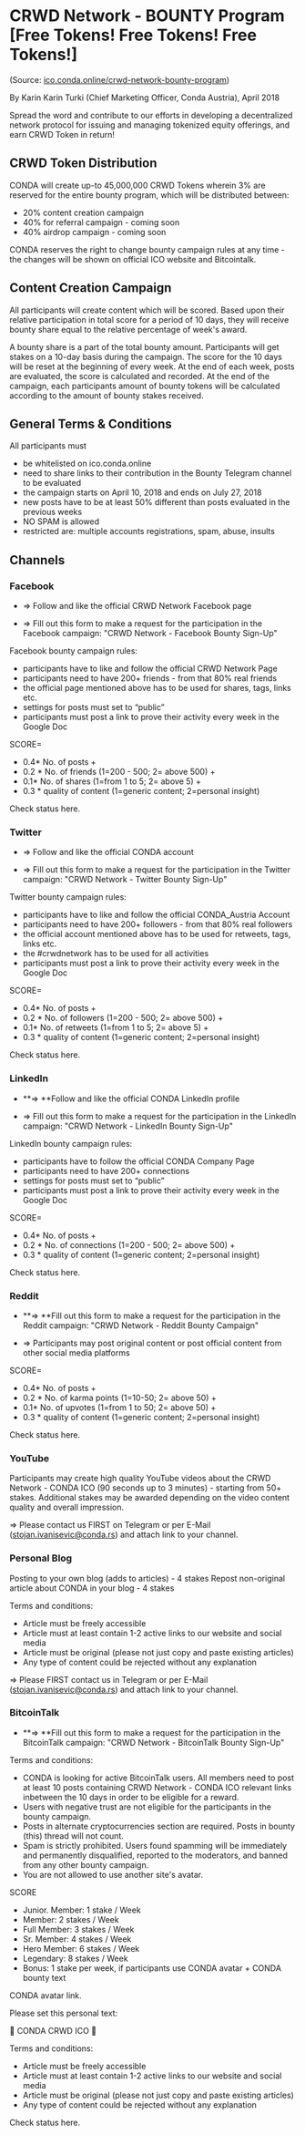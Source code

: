 # CRWD Network - BOUNTY Program [Free Tokens! Free Tokens! Free Tokens!]


(Source: [ico.conda.online/crwd-network-bounty-program](https://ico.conda.online/crwd-network-bounty-program))


By Karin Karin Turki (Chief Marketing Officer, Conda Austria),  April 2018


Spread the word and contribute to our efforts in developing a decentralized network protocol for issuing and managing tokenized equity offerings, and earn CRWD Token in return!


## CRWD Token Distribution

CONDA will create up-to 45,000,000 CRWD Tokens wherein 3% are reserved for the entire bounty program, 
which will be distributed between:

- 20% content creation campaign
- 40% for referral campaign - coming soon
- 40% airdrop campaign - coming soon

CONDA reserves the right to change bounty campaign rules at any time - the changes will be shown on official ICO website and Bitcointalk.


## Content Creation Campaign

All participants will create content which will be scored. 
Based upon their relative participation in total score for a period of 10 days, 
they will receive bounty share equal to the relative percentage of week's award.

A bounty share is a part of the total bounty amount. Participants will get stakes on a 10-day basis during the campaign. The score for the 10 days will be reset at the beginning of every week. At the end of each week, posts are evaluated, the score is calculated and recorded. At the end of the campaign, each participants amount of bounty tokens will be calculated according to the amount of bounty stakes received.


## General Terms & Conditions

All participants must

- be whitelisted on ico.conda.online
- need to share links to their contribution in the Bounty Telegram channel to be evaluated
- the campaign starts on April 10, 2018 and ends on July 27, 2018
- new posts have to be at least 50% different than posts evaluated in the previous weeks
- NO SPAM is allowed
- restricted are: multiple accounts registrations, spam, abuse, insults

## Channels

### Facebook

- ⇒ Follow and like the official CRWD Network Facebook page

- ⇒ Fill out this form to make a request for the participation in the Facebook campaign: "CRWD Network - Facebook Bounty Sign-Up"

Facebook bounty campaign rules:

- participants have to like and follow the official CRWD Network Page
- participants need to have 200+ friends - from that 80% real friends
- the official page mentioned above has to be used for shares, tags, links etc.
- settings for posts must set to “public”
- participants must post a link to prove their activity every week in the Google Doc

SCORE=

- 0.4* No. of posts +
- 0.2 * No. of friends (1=200 - 500; 2= above 500) +
- 0.1* No. of shares (1=from 1 to 5; 2= above 5) +
- 0.3 * quality of content (1=generic content; 2=personal insight)

Check status here.


### Twitter

- ⇒ Follow and like the official CONDA account

- ⇒ Fill out this form to make a request for the participation in the Twitter campaign: "CRWD Network - Twitter Bounty Sign-Up"


Twitter bounty campaign rules:

- participants have to like and follow the official CONDA_Austria Account
- participants need to have 200+ followers - from that 80% real followers
- the official account mentioned above has to be used for retweets, tags, links etc.
- the #crwdnetwork has to be used for all activities
- participants must post a link to prove their activity every week in the Google Doc

SCORE=

- 0.4* No. of posts +
- 0.2 * No. of followers (1=200 - 500; 2= above 500) +
- 0.1* No. of retweets (1=from 1 to 5; 2= above 5) +
- 0.3 * quality of content (1=generic content; 2=personal insight)

Check status here.


### LinkedIn


- **⇒ **Follow and like the official CONDA LinkedIn profile

- ⇒ Fill out this form to make a request for the participation in the LinkedIn campaign: "CRWD Network - LinkedIn Bounty Sign-Up"

LinkedIn bounty campaign rules:

- participants have to follow the official CONDA Company Page
- participants need to have 200+ connections
- settings for posts must set to “public”
- participants must post a link to prove their activity every week in the Google Doc

SCORE=

- 0.4* No. of posts +
- 0.2 * No. of connections (1=200 - 500; 2= above 500) +
- 0.3 * quality of content (1=generic content; 2=personal insight)

Check status here.



### Reddit

- **⇒ **Fill out this form to make a request for the participation in the Reddit campaign: "CRWD Network - Reddit Bounty Campaign"

- ⇒ Participants may post original content or post official content from other social media platforms

SCORE=

- 0.4* No. of posts +
- 0.2 * No. of karma points (1=10-50; 2= above 50) +
- 0.1* No. of upvotes (1=from 1 to 50; 2= above 50) +
- 0.3 * quality of content (1=generic content; 2=personal insight)

Check status here.


### YouTube


Participants may create high quality YouTube videos about the CRWD Network - CONDA ICO (90 seconds up to 3 minutes) - starting from 50+ stakes. Additional stakes may be awarded depending on the video content quality and overall impression.

⇒ Please contact us FIRST on Telegram or per E-Mail (stojan.ivanisevic@conda.rs) and attach link to your channel.


### Personal Blog


Posting to your own blog (adds to articles) - 4 stakes
Repost non-original article about CONDA in your blog - 4 stakes

Terms and conditions:

- Article must be freely accessible
- Article must at least contain 1-2 active links to our website and social media
- Article must be original (please not just copy and paste existing articles)
- Any type of content could be rejected without any explanation

⇒ Please FIRST contact us in Telegram or per E-Mail (stojan.ivanisevic@conda.rs) and attach link to your channel.


### BitcoinTalk

- **⇒ **Fill out this form to make a request for the participation in the BitcoinTalk campaign: "CRWD Network - BitcoinTalk Bounty Sign-Up"

Terms and conditions:

- CONDA is looking for active BitcoinTalk users. All members need to post at least 10 posts containing CRWD Network - CONDA ICO relevant links inbetween the 10 days in order to be eligible for a reward.
- Users with negative trust are not eligible for the participants in the bounty campaign.
- Posts in alternate cryptocurrencies section are required. Posts in bounty (this) thread will not count.
- Spam is strictly prohibited. Users found spamming will be immediately and permanently disqualified, reported to the moderators, and banned from any other bounty campaign.
- You are not allowed to use another site's avatar.

SCORE

- Junior. Member: 1 stake / Week
- Member: 2 stakes / Week
- Full Member: 3 stakes / Week
- Sr. Member: 4 stakes / Week
- Hero Member: 6 stakes / Week
- Legendary: 8 stakes / Week
- Bonus: 1 stake per week, if participants use CONDA avatar + CONDA bounty text

CONDA avatar link.

Please set this personal text:

🌟 CONDA CRWD ICO 🌟

Terms and conditions:

- Article must be freely accessible
- Article must at least contain 1-2 active links to our website and social media
- Article must be original (please not just copy and paste existing articles)
- Any type of content could be rejected without any explanation

Check status here.

